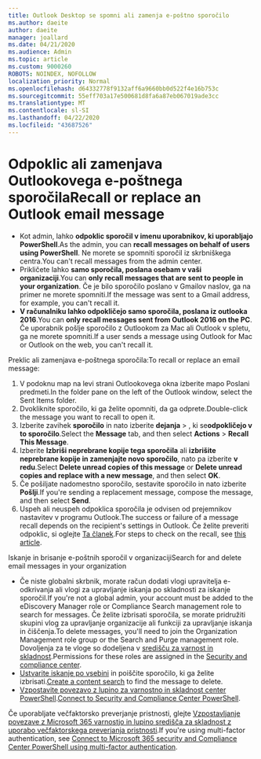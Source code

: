 ```yaml
---
title: Outlook Desktop se spomni ali zamenja e-poštno sporočilo
ms.author: daeite
author: daeite
manager: joallard
ms.date: 04/21/2020
ms.audience: Admin
ms.topic: article
ms.custom: 9000260
ROBOTS: NOINDEX, NOFOLLOW
localization_priority: Normal
ms.openlocfilehash: d64332778f9132aff6a9660bb0d522f4e16b753c
ms.sourcegitcommit: 55eff703a17e500681d8fa6a87eb067019ade3cc
ms.translationtype: MT
ms.contentlocale: sl-SI
ms.lasthandoff: 04/22/2020
ms.locfileid: "43687526"
---
```

# <a name="recall-or-replace-an-outlook-email-message"></a><span data-ttu-id="e2fb5-102">Odpoklic ali zamenjava Outlookovega e-poštnega sporočila</span><span class="sxs-lookup"><span data-stu-id="e2fb5-102">Recall or replace an Outlook email message</span></span>

- <span data-ttu-id="e2fb5-103">Kot admin, lahko **odpoklic sporočil v imenu uporabnikov, ki uporabljajo PowerShell**.</span><span class="sxs-lookup"><span data-stu-id="e2fb5-103">As the admin, you can **recall messages on behalf of users using PowerShell**.</span></span> <span data-ttu-id="e2fb5-104">Ne morete se spomniti sporočil iz skrbniškega centra.</span><span class="sxs-lookup"><span data-stu-id="e2fb5-104">You can't recall messages from the admin center.</span></span>
- <span data-ttu-id="e2fb5-105">Prikličete lahko **samo sporočila, poslana osebam v vaši organizaciji**.</span><span class="sxs-lookup"><span data-stu-id="e2fb5-105">You can **only recall messages that are sent to people in your organization**.</span></span> <span data-ttu-id="e2fb5-106">Če je bilo sporočilo poslano v Gmailov naslov, ga na primer ne morete spomniti.</span><span class="sxs-lookup"><span data-stu-id="e2fb5-106">If the message was sent to a Gmail address, for example, you can't recall it.</span></span>
- <span data-ttu-id="e2fb5-107">**V računalniku lahko odpokličejo samo sporočila, poslana iz outlooka 2016**.</span><span class="sxs-lookup"><span data-stu-id="e2fb5-107">You can **only recall messages sent from Outlook 2016 on the PC**.</span></span> <span data-ttu-id="e2fb5-108">Če uporabnik pošlje sporočilo z Outlookom za Mac ali Outlook v spletu, ga ne morete spomniti.</span><span class="sxs-lookup"><span data-stu-id="e2fb5-108">If a user sends a message using Outlook for Mac or Outlook on the web, you can't recall it.</span></span>

<span data-ttu-id="e2fb5-109">Preklic ali zamenjava e-poštnega sporočila:</span><span class="sxs-lookup"><span data-stu-id="e2fb5-109">To recall or replace an email message:</span></span>

1. <span data-ttu-id="e2fb5-110">V podoknu map na levi strani Outlookovega okna izberite mapo Poslani predmeti.</span><span class="sxs-lookup"><span data-stu-id="e2fb5-110">In the folder pane on the left of the Outlook window, select the Sent Items folder.</span></span>
1. <span data-ttu-id="e2fb5-111">Dvokliknite sporočilo, ki ga želite opomniti, da ga odprete.</span><span class="sxs-lookup"><span data-stu-id="e2fb5-111">Double-click the message you want to recall to open it.</span></span>
1. <span data-ttu-id="e2fb5-112">Izberite zavihek **sporočilo** in nato izberite **dejanja** > , ki se**odpokličejo v to sporočilo**.</span><span class="sxs-lookup"><span data-stu-id="e2fb5-112">Select the **Message** tab, and then select **Actions** > **Recall This Message**.</span></span>
1. <span data-ttu-id="e2fb5-113">Izberite **Izbriši neprebrane kopije tega sporočila** ali **izbrišite neprebrane kopije in zamenjajte novo sporočilo**, nato pa izberite **v redu**.</span><span class="sxs-lookup"><span data-stu-id="e2fb5-113">Select **Delete unread copies of this message** or **Delete unread copies and replace with a new message**, and then select **OK**.</span></span>
1. <span data-ttu-id="e2fb5-114">Če pošiljate nadomestno sporočilo, sestavite sporočilo in nato izberite **Pošlji**.</span><span class="sxs-lookup"><span data-stu-id="e2fb5-114">If you're sending a replacement message, compose the message, and then select **Send**.</span></span>
1. <span data-ttu-id="e2fb5-115">Uspeh ali neuspeh odpoklica sporočila je odvisen od prejemnikov nastavitev v programu Outlook.</span><span class="sxs-lookup"><span data-stu-id="e2fb5-115">The success or failure of a message recall depends on the recipient's settings in Outlook.</span></span> <span data-ttu-id="e2fb5-116">Če želite preveriti odpoklic, si oglejte [Ta članek](https://support.office.com/article/35027f88-d655-4554-b4f8-6c0729a723a0).</span><span class="sxs-lookup"><span data-stu-id="e2fb5-116">For steps to check on the recall, see [this article](https://support.office.com/article/35027f88-d655-4554-b4f8-6c0729a723a0).</span></span>

<span data-ttu-id="e2fb5-117">Iskanje in brisanje e-poštnih sporočil v organizaciji</span><span class="sxs-lookup"><span data-stu-id="e2fb5-117">Search for and delete email messages in your organization</span></span>

- <span data-ttu-id="e2fb5-118">Če niste globalni skrbnik, morate račun dodati vlogi upravitelja e-odkrivanja ali vlogi za upravljanje iskanja po skladnosti za iskanje sporočil.</span><span class="sxs-lookup"><span data-stu-id="e2fb5-118">If you're not a global admin, your account must be added to the eDiscovery Manager role or Compliance Search management role to search for messages.</span></span> <span data-ttu-id="e2fb5-119">Če želite izbrisati sporočila, se morate pridružiti skupini vlog za upravljanje organizacije ali funkciji za upravljanje iskanja in čiščenja.</span><span class="sxs-lookup"><span data-stu-id="e2fb5-119">To delete messages, you'll need to join the Organization Management role group or the Search and Purge management role.</span></span> <span data-ttu-id="e2fb5-120">Dovoljenja za te vloge so dodeljena v [središču za varnost in skladnost](https://go.microsoft.com/fwlink/?linkid=2083731).</span><span class="sxs-lookup"><span data-stu-id="e2fb5-120">Permissions for these roles are assigned in the [Security and compliance center](https://go.microsoft.com/fwlink/?linkid=2083731).</span></span>
- <span data-ttu-id="e2fb5-121">[Ustvarite iskanje po vsebini](https://docs.microsoft.com/office365/securitycompliance/content-search) in poiščite sporočilo, ki ga želite izbrisati.</span><span class="sxs-lookup"><span data-stu-id="e2fb5-121">[Create a content search](https://docs.microsoft.com/office365/securitycompliance/content-search) to find the message to delete.</span></span>
- <span data-ttu-id="e2fb5-122">[Vzpostavite povezavo z lupino za varnostno in skladnost center PowerShell](https://docs.microsoft.com/powershell/exchange/office-365-scc/connect-to-scc-powershell/connect-to-scc-powershell?view=exchange-ps).</span><span class="sxs-lookup"><span data-stu-id="e2fb5-122">[Connect to Security and Compliance Center PowerShell](https://docs.microsoft.com/powershell/exchange/office-365-scc/connect-to-scc-powershell/connect-to-scc-powershell?view=exchange-ps).</span></span>

<span data-ttu-id="e2fb5-123">Če uporabljate večfaktorsko preverjanje pristnosti, glejte [Vzpostavljanje povezave z Microsoft 365 varnostjo in lupino središča za skladnost z uporabo večfaktorskega preverjanja pristnosti](https://docs.microsoft.com/powershell/exchange/office-365-scc/connect-to-scc-powershell/mfa-connect-to-scc-powershell?view=exchange-ps).</span><span class="sxs-lookup"><span data-stu-id="e2fb5-123">If you're using multi-factor authentication, see [Connect to Microsoft 365 security and Compliance Center PowerShell using multi-factor authentication](https://docs.microsoft.com/powershell/exchange/office-365-scc/connect-to-scc-powershell/mfa-connect-to-scc-powershell?view=exchange-ps).</span></span>